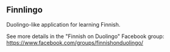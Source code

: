 ## Finnlingo

Duolingo-like application for learning Finnish.

See more details in the "Finnish on Duolingo" Facebook group: https://www.facebook.com/groups/finnishonduolingo/
